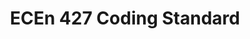 ---
layout: page
toc: false
title: ECEn 427 Coding Standard
short_title: Coding Standard
indent: 0
number: 2
---